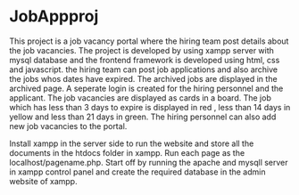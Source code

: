 # JobAppproj

This project is a job vacancy portal where the hiring team post details about the job vacancies.
The project is developed by using xampp server with mysql database and the frontend framework is developed using html, css and javascript.
the hiring team can post job applications and also archive the jobs whos dates have expired. The archived jobs are displayed in the archived page. A seperate login is created for the hiring personnel and the applicant. The job vacancies are displayed as cards in a board.
The job which has less than 3 days to expire is displayed in red , less than 14 days in yellow and less than 21 days in green. The hiring personnel can also add new job vacancies to the portal.

Install xampp in the server side to run the website and store all the documents in the htdocs folder in xampp. Run each page as the localhost/pagename.php. Start off by running the apache and mysqll server in xampp control panel and create the required database in the admin website of xampp.
